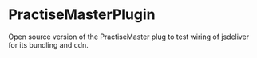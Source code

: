# PractiseMasterPlugin
Open source version of the PractiseMaster plug to test wiring of jsdeliver for its bundling and cdn.
